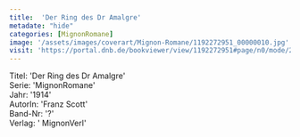 ```yaml
---
title:  'Der Ring des Dr Amalgre'
metadate: "hide"
categories: [MignonRomane]
image: '/assets/images/coverart/Mignon-Romane/1192272951_00000010.jpg'
visit: 'https://portal.dnb.de/bookviewer/view/1192272951#page/n0/mode/2up'
---
```

Titel: 'Der Ring des Dr Amalgre' <br>
Serie: 'MignonRomane' <br>
Jahr: '1914' <br>
AutorIn: 'Franz Scott' <br>
Band-Nr: '?' <br>
Verlag: ' MignonVerl'